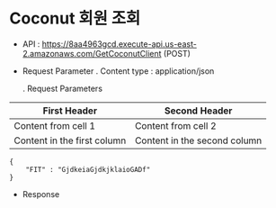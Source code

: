 # Coconut 회원 조회

- API : https://8aa4963gcd.execute-api.us-east-2.amazonaws.com/GetCoconutClient (POST)

- Request Parameter
  . Content type : application/json
  
  . Request Parameters  

First Header | Second Header
------------ | -------------
Content from cell 1 | Content from cell 2
Content in the first column | Content in the second column


    {
        "FIT" : "GjdkeiaGjdkjklaioGADf"
    }

- Response
